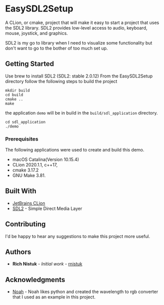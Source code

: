 # EasySDL2Setup
A CLion, or cmake, project that will make it easy to start a project that uses 
the SDL2 library. SDL2 provides low-level access to audio, keyboard, mouse, 
joystick, and graphics.

SDL2 is my go to library when I need to visualize some functionality but don't 
want to go to the bother of too much set up. 

## Getting Started

Use brew to install SDL2 (SDL2: stable 2.0.12)
From the EasySDL2Setup directory follow the following steps to build the project

```commandline
mkdir build
cd build
cmake ..
make
``` 
the application `demo` will be in build in the `build/sdl_application` directory.

```commandline
cd sdl_application
./demo
```

### Prerequisites

The following applications were used to create and build this demo.
* macOS Catalina(Version 10.15.4) 
* CLion 2020.1.1, c++17, 
* cmake 3.17.2 
* GNU Make 3.81.

## Built With

* [JetBrains CLion](https://www.jetbrains.com/clion/) 
* [SDL2](https://www.libsdl.org/download-2.0.php) - Simple Direct Media Layer

## Contributing

I'd be happy to hear any suggestions to make this project more useful.


## Authors

* **Rich Nistuk** - *Initial work* - [rnistuk](https://github.com/rnistuk)


## Acknowledgments

* [Noah](http://www.noah.org/wiki/Wavelength_to_RGB_in_Python) - Noah likes 
  python and created the wavelength to rgb converter that I used as an 
  example in this project.  

